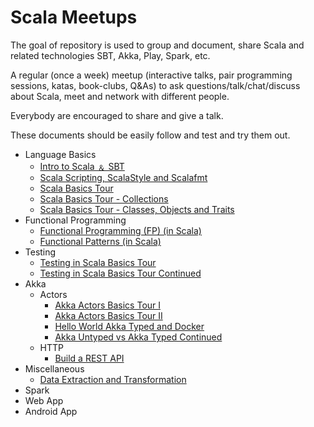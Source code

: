 # Scala Meetups

The goal of repository is used to group and document, share Scala and related technologies SBT, Akka, Play, Spark, etc.

A regular (once a week) meetup (interactive talks, pair programming sessions, katas, book-clubs, Q&As) to ask questions/talk/chat/discuss about Scala, meet and network with different people.

Everybody are encouraged to share and give a talk.  

These documents should be easily follow and test and try them out.

- Language Basics
  - [Intro to Scala &#65120; SBT](https://github.com/kasonchan/scalameetups/tree/master/scalameetup1)
  - [Scala Scripting, ScalaStyle and Scalafmt](https://github.com/kasonchan/scalameetups/tree/master/scalameetup2)
  - [Scala Basics Tour](https://github.com/kasonchan/scalameetups/tree/master/scalameetup3)
  - [Scala Basics Tour - Collections](https://github.com/kasonchan/scalameetups/tree/master/scalameetup6-slides)
  - [Scala Basics Tour - Classes, Objects and Traits](https://github.com/kasonchan/scalameetups/tree/master/scalameetup7)
- Functional Programming
  - [Functional Programming (FP) (in Scala)](https://github.com/kasonchan/scalameetups/tree/master/scalameetup8)
  - [Functional Patterns (in Scala)](https://github.com/kasonchan/scalameetups/tree/master/scalameetup9)
- Testing
  - [Testing in Scala Basics Tour](https://github.com/kasonchan/scalameetups/tree/master/scalameetup12)
  - [Testing in Scala Basics Tour Continued](https://github.com/kasonchan/scalameetups/tree/master/scalameetup13)
- Akka
  - Actors
    - [Akka Actors Basics Tour I](https://github.com/kasonchan/scalameetups/tree/master/scalameetup4-slides)
    - [Akka Actors Basics Tour II](https://github.com/kasonchan/scalameetups/tree/master/scalameetup5-slides)
    - [Hello World Akka Typed and Docker](https://github.com/kasonchan/scalameetups/tree/master/scalameetup16)
    - [Akka Untyped vs Akka Typed Continued](https://github.com/kasonchan/scalameetups/tree/master/scalameetup17)
  - HTTP
    - [Build a REST API](https://github.com/kasonchan/scalameetups/tree/master/scalameetup10)
- Miscellaneous
  - [Data Extraction and Transformation](https://github.com/kasonchan/scalameetups/tree/master/scalameetup14)
- Spark
- Web App
- Android App
